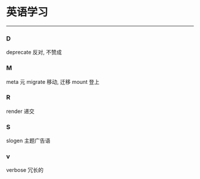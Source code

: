 
# 英语学习
------------

### D

deprecate   			反对, 不赞成

### M

meta    				元
migrate 				移动, 迁移
mount  				登上


### R

render  递交

### S

slogen					主题广告语

### v
verbose 				冗长的
